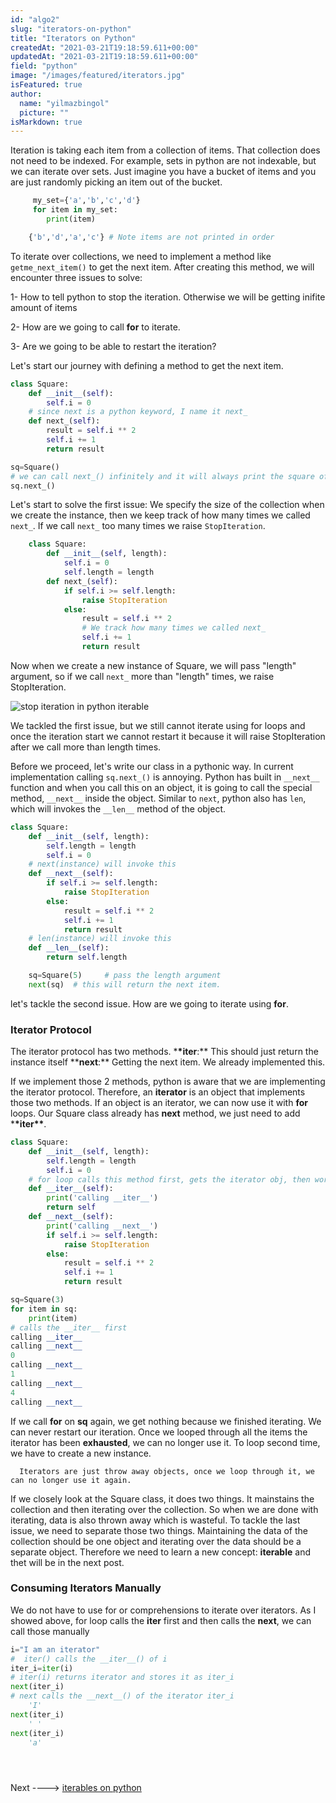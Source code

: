 ```yaml
---
id: "algo2"
slug: "iterators-on-python"
title: "Iterators on Python"
createdAt: "2021-03-21T19:18:59.611+00:00"
updatedAt: "2021-03-21T19:18:59.611+00:00"
field: "python"
image: "/images/featured/iterators.jpg"
isFeatured: true
author:
  name: "yilmazbingol"
  picture: ""
isMarkdown: true
---
```


Iteration is taking each item from a collection of items. That collection does not need to be indexed. For example, sets in python are not indexable, but we can iterate over sets. Just imagine you have a bucket of items and you are just randomly picking an item out of the bucket.

```py
     my_set={'a','b','c','d'}
     for item in my_set:
        print(item)

    {'b','d','a','c'} # Note items are not printed in order
```

To iterate over collections, we need to implement a method like `getme_next_item()` to get the next item. After creating this method, we will encounter three issues to solve:

1- How to tell python to stop the iteration. Otherwise we will be getting inifite amount of items

2- How are we going to call **for** to iterate.

3- Are we going to be able to restart the iteration?

Let's start our journey with defining a method to get the next item.

```py
class Square:
    def __init__(self):
        self.i = 0
    # since next is a python keyword, I name it next_
    def next_(self):
        result = self.i ** 2
        self.i += 1
        return result

sq=Square()
# we can call next_() infinitely and it will always print the square of next item. We will have an infite collection
sq.next_()
```

Let's start to solve the first issue: We specify the size of the collection when we create the instance, then we keep track of how many times we called `next_`. If we call `next_` too many times we raise `StopIteration`.

```py
    class Square:
        def __init__(self, length):
            self.i = 0
            self.length = length
        def next_(self):
            if self.i >= self.length:
                raise StopIteration
            else:
                result = self.i ** 2
                # We track how many times we called next_
                self.i += 1
                return result
```

Now when we create a new instance of Square, we will pass "length" argument, so if we call `next_` more than "length" times, we raise StopIteration.

![stop iteration in python iterable](stop-iteration.png)

We tackled the first issue, but we still cannot iterate using for loops and once the iteration start we cannot restart it because it will raise StopIteration after we call more than length times.

Before we proceed, let's write our class in a pythonic way. In current implementation calling `sq.next_()` is annoying. Python has built in `__next__` function and when you call this on an object, it is going to call the special method, `__next__` inside the object. Similar to `next`, python also has `len`, which will invokes the `__len__` method of the object.

```py
class Square:
    def __init__(self, length):
        self.length = length
        self.i = 0
    # next(instance) will invoke this
    def __next__(self):
        if self.i >= self.length:
            raise StopIteration
        else:
            result = self.i ** 2
            self.i += 1
            return result
    # len(instance) will invoke this
    def __len__(self):
        return self.length
```

```py
    sq=Square(5)     # pass the length argument
    next(sq)  # this will return the next item.
```

let's tackle the second issue. How are we going to iterate using **for**.

### Iterator Protocol

The iterator protocol has two methods. \***\*iter**:** This should just return the instance itself
\*\***next**:** Getting the next item. We already implemented this.

If we implement those 2 methods, python is aware that we are implementing the iterator protocol. Therefore, an **iterator** is an object that implements those two methods. If an object is an iterator, we can now use it with **for** loops. Our Square class already has **next** method, we just need to add \***\*iter\*\***.

```py
class Square:
    def __init__(self, length):
        self.length = length
        self.i = 0
    # for loop calls this method first, gets the iterator obj, then works on this object
    def __iter__(self):
        print('calling __iter__')
        return self
    def __next__(self):
        print('calling __next__')
        if self.i >= self.length:
            raise StopIteration
        else:
            result = self.i ** 2
            self.i += 1
            return result
```

```py
sq=Square(3)
for item in sq:
    print(item)
# calls the __iter__ first
calling __iter__
calling __next__
0
calling __next__
1
calling __next__
4
calling __next__
```

If we call **for** on **sq** again, we get nothing because we finished iterating. We can never restart our iteration. Once we looped through all the items the iterator has been **exhausted**, we can no longer use it. To loop second time, we have to create a new instance.

      Iterators are just throw away objects, once we loop through it, we can no longer use it again.

If we closely look at the Square class, it does two things. It mainstains the collection and then iterating over the collection. So when we are done with iterating, data is also thrown away which is wasteful. To tackle the last issue, we need to separate those two things. Maintaining the data of the collection should be one object and iterating over the data should be a separate object. Therefore we need to learn a new concept: **iterable** and thet will be in the next post.

### Consuming Iterators Manually

We do not have to use for or comprehensions to iterate over iterators. As I showed above, for loop calls the **iter** first and then calls the **next**, we can call those manually

```py
i="I am an iterator"
#  iter() calls the __iter__() of i
iter_i=iter(i)
# iter(i) returns iterator and stores it as iter_i
next(iter_i)
# next calls the __next__() of the iterator iter_i
    'I'
next(iter_i)
    ' '
next(iter_i)
    'a'
```

```



```

Next ----> [iterables on python](https://bingolyilmaz.com/blogs/iterables-on-python)
